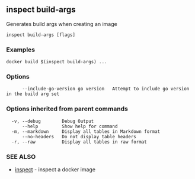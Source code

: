 ## inspect build-args

Generates build args when creating an image

```
inspect build-args [flags]
```

### Examples

```
docker build $(inspect build-args) ...
```

### Options

```
      --include-go-version go version   Attempt to include go version in the build arg set
```

### Options inherited from parent commands

```
  -v, --debug        Debug Output
      --help         Show help for command
  -m, --markdown     Display all tables in Markdown format
      --no-headers   Do not display table headers
  -r, --raw          Display all tables in raw format
```

### SEE ALSO

* [inspect](inspect.md)	 - inspect a docker image


